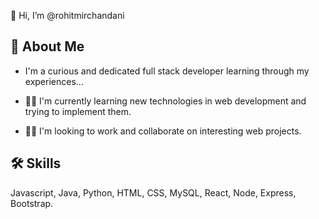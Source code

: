 👋 Hi, I’m @rohitmirchandani

## 🚀 About Me
- I'm a curious and dedicated full stack developer learning through my experiences...

- 👩‍💻 I'm currently learning new technologies in web development and trying to implement them.


- 👯‍♀️ I'm looking to work and collaborate on interesting web projects.




## 🛠 Skills
Javascript, Java, Python, HTML, CSS, MySQL, React, Node, Express, Bootstrap.

